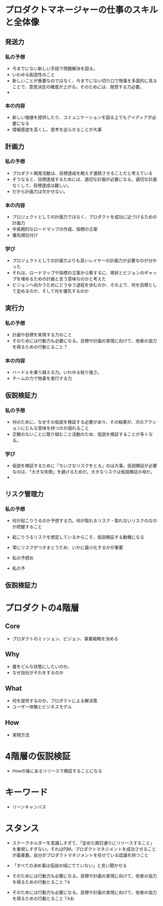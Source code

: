 # プロダクトマネージャーの仕事のスキルと全体像
## 発送力
### 私の予想
+ 今までにない新しい手段で問題解決を図る。
+ いわゆる創造性のこと
+ 新しいことが重要なのではなく、今までにない切り口で物事を多面的に見ることで、意思決定の確度が上がる。そのためには、発想する力必要。
+ 

### 本の内容
+ 新しい価値を提供したり、コミュニケーションを図る上でもアイディアが必要になる
+ 情報感度を高くし、思考を巡らせることが大事

## 計画力
### 私の予想
+ プロダクト開発活動は、目標達成を絶えず連続させることだと考えている
+ そうなると、目標達成するためには、適切な計画が必要になる。適切な計画なくして、目標達成は難しい。
+ だから計画力は欠かせない。

### 本の内容
+ プロジェクトとしての計画力ではなく、プロダクトを成功に近づけるための計画力
+ 中長期的なロードマップの作成、指標の立案
+ 優先順位付け

### 学び
+ プロジェクトとしての計画力よりも高いレイヤーの計画力が必要なのが分かった
+ それは、ロードマップや指標の立案から察するに、現状とビジョンのギャップを埋めるための計画と言う意味なのかと考えた
+ ビジョンへ向かうためにどうゆう過程を歩むのか、その上で、何を目標として定めるのか、そして何を優先するのか

## 実行力
### 私の予想
+ 計画や目標を実現する力のこと
+ そのためには行動力も必要になる。目標や計画の実現に向けて、他者の協力を得るための行動とること？

### 本の内容
+ ハードルを乗り越える力。いわゆる粘り強さ。
+ チームの力で物事を実行する力

## 仮説検証力
### 私の予想
+ 何のために、なぜその仮説を検証する必要があり、その結果が、次のアクションにどんな意味を持つのか語れること
+ 正解のないことに取り組むこと活動のため、仮説を検証することが多くなる。
### 学び
+ 仮説を検証するために「ちいさなリスクをとる」のは大事。仮説検証が必要なのは、「大きな失敗」を避けるためだ。大きなリスクは仮説検証の母だ。
+ 
## リスク管理力
### 私の予想
+ 何が起こりうるのか予想する力。何が取れるリスク・取れないリスクのなのか把握すること
+ 起こりうるリスクを想定しているからこそ、仮説検証する動機になる
+ 常にリスクがつきまとうため、いかに最小化するかが重要

+ 私の予想お
+ 私の予
## 仮説検証力

# プロダクトの4階層
## Core
+ プロダクトのミッション、ビジョン、事業戦略を決める

## Why
+ 誰をどんな状態にしたいのか。
+ なぜ自社がそれをするのか

## What
+ 何を提供するのか。プロダクトによる解決策
+ ユーザー体験とビジネスモデル

## How
+ 実現方法

# 4階層の仮説検証
+ Howの後にあるリリースで検証することになる

# キーワード
+ リーンキャンバス

# スタンス
+ ステークホルダーを意識しすぎて、「定めた期日通りにリリースすること」を重視しすぎない。それはPjM。プロダクトマネジメントを成功させることが最重要。自分がプロダクトマネジメントを任せている認識を持つこと
+ 「すべての決め事は仮説の域にでていない」と言い聞かせる

+ そのためには行動力も必要になる。目標や計画の実現に向けて、他者の協力を得るための行動とること？k
+ そのためには行動力も必要になる。目標や計画の実現に向けて、他者の協力を得るための行動とること？kお
